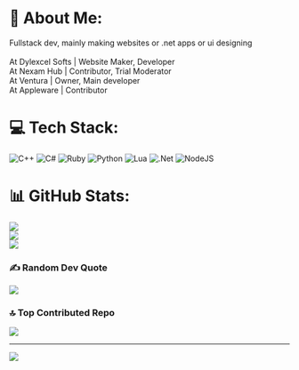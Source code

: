 # 💫 About Me:
Fullstack dev, mainly making websites or .net apps or ui designing<br><br>At Dylexcel Softs | Website Maker, Developer<br>At Nexam Hub | Contributor, Trial Moderator<br>At Ventura | Owner, Main developer<br>At Appleware | Contributor


# 💻 Tech Stack:
![C++](https://img.shields.io/badge/c++-%2300599C.svg?style=for-the-badge&logo=c%2B%2B&logoColor=white) ![C#](https://img.shields.io/badge/c%23-%23239120.svg?style=for-the-badge&logo=csharp&logoColor=white) ![Ruby](https://img.shields.io/badge/ruby-%23CC342D.svg?style=for-the-badge&logo=ruby&logoColor=white) ![Python](https://img.shields.io/badge/python-3670A0?style=for-the-badge&logo=python&logoColor=ffdd54) ![Lua](https://img.shields.io/badge/lua-%232C2D72.svg?style=for-the-badge&logo=lua&logoColor=white) ![.Net](https://img.shields.io/badge/.NET-5C2D91?style=for-the-badge&logo=.net&logoColor=white) ![NodeJS](https://img.shields.io/badge/node.js-6DA55F?style=for-the-badge&logo=node.js&logoColor=white)
# 📊 GitHub Stats:
![](https://github-readme-stats.vercel.app/api?username=Infinuts&theme=dark&hide_border=false&include_all_commits=true&count_private=true)<br/>
![](https://github-readme-streak-stats.herokuapp.com/?user=Infinuts&theme=dark&hide_border=false)<br/>
![](https://github-readme-stats.vercel.app/api/top-langs/?username=Infinuts&theme=dark&hide_border=false&include_all_commits=true&count_private=true&layout=compact)

### ✍️ Random Dev Quote
![](https://quotes-github-readme.vercel.app/api?type=horizontal&theme=radical)

### 🔝 Top Contributed Repo
![](https://github-contributor-stats.vercel.app/api?username=Infinuts&limit=5&theme=dark&combine_all_yearly_contributions=true)

---
[![](https://visitcount.itsvg.in/api?id=Infinuts&icon=1&color=2)](https://visitcount.itsvg.in)

<!-- Proudly created with GPRM ( https://gprm.itsvg.in ) -->

